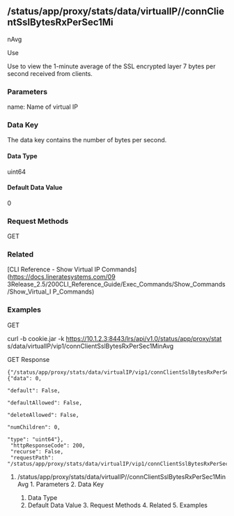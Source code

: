 ## /status/app/proxy/stats/data/virtualIP/<name>/connClientSslBytesRxPerSec1Mi
nAvg

Use

Use to view the 1-minute average of the SSL encrypted layer 7 bytes per second
received from clients.

### Parameters

name: Name of virtual IP

### Data Key

The data key contains the number of bytes per second.

#### Data Type

uint64

#### Default Data Value

0

### Request Methods

GET

### Related

[CLI Reference - Show Virtual IP Commands](https://docs.lineratesystems.com/09
3Release_2.5/200CLI_Reference_Guide/Exec_Commands/Show_Commands/Show_Virtual_I
P_Commands)

### Examples

GET

curl -b cookie.jar -k https://10.1.2.3:8443/lrs/api/v1.0/status/app/proxy/stat
s/data/virtualIP/vip1/connClientSslBytesRxPerSec1MinAvg

GET Response

    
    {"/status/app/proxy/stats/data/virtualIP/vip1/connClientSslBytesRxPerSec1MinAvg": {"data": 0,
                                                                                          "default": False,
                                                                                          "defaultAllowed": False,
                                                                                          "deleteAllowed": False,
                                                                                          "numChildren": 0,
                                                                                          "type": "uint64"},
     "httpResponseCode": 200,
     "recurse": False,
     "requestPath": "/status/app/proxy/stats/data/virtualIP/vip1/connClientSslBytesRxPerSec1MinAvg"}
    

  1. /status/app/proxy/stats/data/virtualIP/<name>/connClientSslBytesRxPerSec1MinAvg
    1. Parameters
    2. Data Key
      1. Data Type
      2. Default Data Value
    3. Request Methods
    4. Related
    5. Examples

